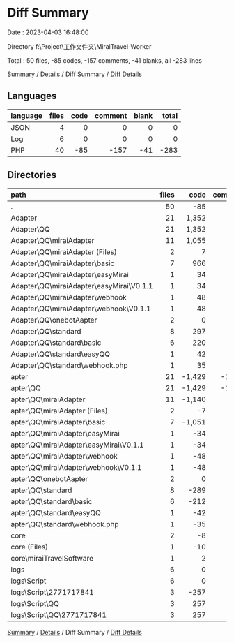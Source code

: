 # Diff Summary

Date : 2023-04-03 16:48:00

Directory f:\\Project\\工作文件夹\\MiraiTravel-Worker

Total : 50 files,  -85 codes, -157 comments, -41 blanks, all -283 lines

[Summary](results.md) / [Details](details.md) / Diff Summary / [Diff Details](diff-details.md)

## Languages
| language | files | code | comment | blank | total |
| :--- | ---: | ---: | ---: | ---: | ---: |
| JSON | 4 | 0 | 0 | 0 | 0 |
| Log | 6 | 0 | 0 | 0 | 0 |
| PHP | 40 | -85 | -157 | -41 | -283 |

## Directories
| path | files | code | comment | blank | total |
| :--- | ---: | ---: | ---: | ---: | ---: |
| . | 50 | -85 | -157 | -41 | -283 |
| Adapter | 21 | 1,352 | 920 | 298 | 2,570 |
| Adapter\\QQ | 21 | 1,352 | 920 | 298 | 2,570 |
| Adapter\\QQ\\miraiAdapter | 11 | 1,055 | 442 | 162 | 1,659 |
| Adapter\\QQ\\miraiAdapter (Files) | 2 | 7 | 0 | 5 | 12 |
| Adapter\\QQ\\miraiAdapter\\basic | 7 | 966 | 412 | 146 | 1,524 |
| Adapter\\QQ\\miraiAdapter\\easyMirai | 1 | 34 | 11 | 5 | 50 |
| Adapter\\QQ\\miraiAdapter\\easyMirai\\V0.1.1 | 1 | 34 | 11 | 5 | 50 |
| Adapter\\QQ\\miraiAdapter\\webhook | 1 | 48 | 19 | 6 | 73 |
| Adapter\\QQ\\miraiAdapter\\webhook\\V0.1.1 | 1 | 48 | 19 | 6 | 73 |
| Adapter\\QQ\\onebotAapter | 2 | 0 | 0 | 2 | 2 |
| Adapter\\QQ\\standard | 8 | 297 | 478 | 134 | 909 |
| Adapter\\QQ\\standard\\basic | 6 | 220 | 456 | 118 | 794 |
| Adapter\\QQ\\standard\\easyQQ | 1 | 42 | 11 | 8 | 61 |
| Adapter\\QQ\\standard\\webhook.php | 1 | 35 | 11 | 8 | 54 |
| apter | 21 | -1,429 | -1,074 | -340 | -2,843 |
| apter\\QQ | 21 | -1,429 | -1,074 | -340 | -2,843 |
| apter\\QQ\\miraiAdapter | 11 | -1,140 | -621 | -210 | -1,971 |
| apter\\QQ\\miraiAdapter (Files) | 2 | -7 | 0 | -5 | -12 |
| apter\\QQ\\miraiAdapter\\basic | 7 | -1,051 | -591 | -194 | -1,836 |
| apter\\QQ\\miraiAdapter\\easyMirai | 1 | -34 | -11 | -5 | -50 |
| apter\\QQ\\miraiAdapter\\easyMirai\\V0.1.1 | 1 | -34 | -11 | -5 | -50 |
| apter\\QQ\\miraiAdapter\\webhook | 1 | -48 | -19 | -6 | -73 |
| apter\\QQ\\miraiAdapter\\webhook\\V0.1.1 | 1 | -48 | -19 | -6 | -73 |
| apter\\QQ\\onebotAapter | 2 | 0 | 0 | -2 | -2 |
| apter\\QQ\\standard | 8 | -289 | -453 | -128 | -870 |
| apter\\QQ\\standard\\basic | 6 | -212 | -431 | -112 | -755 |
| apter\\QQ\\standard\\easyQQ | 1 | -42 | -11 | -8 | -61 |
| apter\\QQ\\standard\\webhook.php | 1 | -35 | -11 | -8 | -54 |
| core | 2 | -8 | -3 | 1 | -10 |
| core (Files) | 1 | -10 | -3 | 1 | -12 |
| core\\miraiTravelSoftware | 1 | 2 | 0 | 0 | 2 |
| logs | 6 | 0 | 0 | 0 | 0 |
| logs\\Script | 6 | 0 | 0 | 0 | 0 |
| logs\\Script\\2771717841 | 3 | -257 | 0 | -26 | -283 |
| logs\\Script\\QQ | 3 | 257 | 0 | 26 | 283 |
| logs\\Script\\QQ\\2771717841 | 3 | 257 | 0 | 26 | 283 |

[Summary](results.md) / [Details](details.md) / Diff Summary / [Diff Details](diff-details.md)